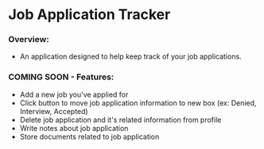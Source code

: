 # Job Application Tracker

### Overview:

- An application designed to help keep track of your job applications.

### COMING SOON - Features:

- Add a new job you've applied for
- Click button to move job application information to new box (ex: Denied, Interview, Accepted)
- Delete job application and it's related information from profile
- Write notes about job application
- Store documents related to job application
